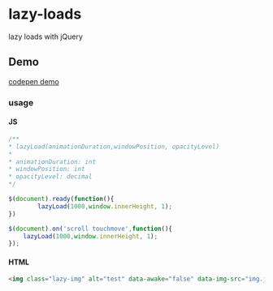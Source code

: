 # lazy-loads
lazy loads with jQuery
## Demo
[codepen demo](https://codepen.io/abelardogg/full/JrjyOO/)

### usage

#### JS
```javascript
/** 
* lazyLoad(animationDuration,windowPosition, opacityLevel)
*
* animationDuration: int
* windowPosition: int
* opacityLevel: decimal 
*/

$(document).ready(function(){
		lazyLoad(1000,window.innerHeight, 1);
})

$(document).on('scroll touchmove',function(){
	lazyLoad(1000,window.innerHeight, 1);
});

```

#### HTML

```html
<img class="lazy-img" alt="test" data-awake="false" data-img-src="img.jpg">
```
